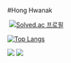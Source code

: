 #Hong Hwanak

 [![Solved.ac
프로필](http://mazassumnida.wtf/api/v2/generate_badge?boj=ghdghkwo5)](https://solved.ac/ghdghkwo5) 

[![Top Langs](https://github-readme-stats.vercel.app/api/top-langs/?username=Nakhong&langs_count=8)](https://github.com/Nakhong/github-readme-stats)

<img src="https://img.shields.io/badge/React-61DAFB?style=flat&logo=React&logoColor=white"/> <img src="https://img.shields.io/badge/JavaScript-F7DF1E?style=flat&logo=JavaScript&logoColor=white"/>

